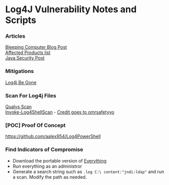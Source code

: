 # Log4J Vulnerability Notes and Scripts

### Articles
[Bleeping Computer Blog Post](https://www.bleepingcomputer.com/news/security/new-zero-day-exploit-for-log4j-java-library-is-an-enterprise-nightmare/) \
[Affected Products list](https://gist.github.com/SwitHak/b66db3a06c2955a9cb71a8718970c592) \
[Java Security Post](https://logging.apache.org/log4j/2.x/security.html)

### Mitigations
[Log4j Be Gone](https://github.com/nccgroup/log4j-jndi-be-gone)

### Scan For Log4j Files
[Qualys Scan](https://github.com/Qualys/log4jscanwin) \
[Invoke-Log4ShellScan](https://github.com/TheTaylorLee/Log4J/blob/main/Invoke-Log4ShellScan.ps1) - [Credit goes to omrsafetyyo](https://github.com/omrsafetyo)

### [POC] Proof Of Concept
https://github.com/aalex954/Log4PowerShell

### Find Indicators of Compromise
- Download the portable version of [Everything](https://www.voidtools.com/downloads/)
- Run everything as an administror
- Generate a search string such as `.log C:\ content:"jndi:ldap"` and run a scan. Modify the path as needed.
